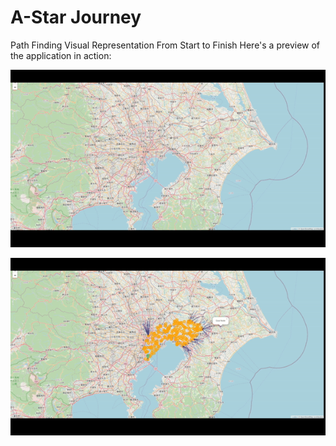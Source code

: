 # A-Star Journey

Path Finding Visual Representation From Start to Finish
Here's a preview of the application in action:

![Application Demo](https://github.com/Nwon2464/PathFindingVisualRepresentation/blob/a261ae1d5b37487bca5187ea8a978a35adafeb18/zertotwenty.gif)

![Application Demo](https://github.com/Nwon2464/PathFindingVisualRepresentation/blob/a261ae1d5b37487bca5187ea8a978a35adafeb18/twentytoforty.gif)

